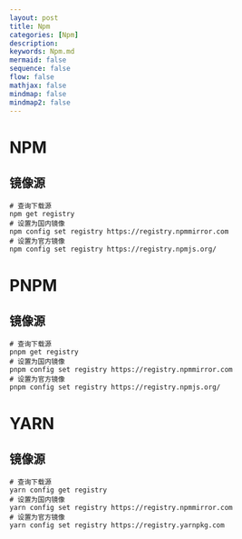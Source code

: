 ```yaml
---
layout: post
title: Npm
categories: [Npm]
description: 
keywords: Npm.md
mermaid: false
sequence: false
flow: false
mathjax: false
mindmap: false
mindmap2: false
---
```

# NPM

## 镜像源

```shell
# 查询下载源
npm get registry
# 设置为国内镜像
npm config set registry https://registry.npmmirror.com
# 设置为官方镜像
npm config set registry https://registry.npmjs.org/
```





# PNPM

## 镜像源

```shell
# 查询下载源
pnpm get registry
# 设置为国内镜像
pnpm config set registry https://registry.npmmirror.com
# 设置为官方镜像
pnpm config set registry https://registry.npmjs.org/
```



# YARN

## 镜像源

```shell
# 查询下载源
yarn config get registry
# 设置为国内镜像
yarn config set registry https://registry.npmmirror.com
# 设置为官方镜像
yarn config set registry https://registry.yarnpkg.com
```
